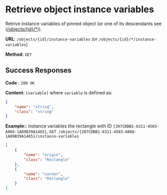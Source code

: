 # Retrieve object instance variables
Retrive instance variables of pinned object (or one of its descendants see ([/objects/{id}/*](../slots/get.md))).

**URL**: `/objects/{id}/instance-variables` (or `/objects/{id}/*/instance-variables`)

**Method**: `GET`

## Success Responses

**Code** : `200 OK`

**Content**: `[variable]` where `variable` is defined as:
```json
{
    "name": "string",
    "class": "string"
}
```

**Example:**: instance variables the rectangle with ID `{207CDBB1-6311-4503-A066-1A89B39A1465}`, `GET /objects/{207CDBB1-6311-4503-A066-1A89B39A1465}/instance-variables`
```json
[
    {
        "name": "origin",
        "class": "Rectangle"
    },
    {
        "name": "corner",
        "class": "Rectangle"
    }
]
```